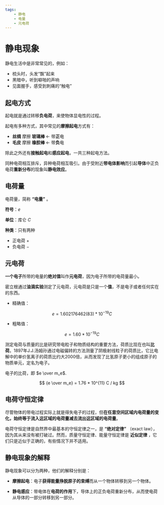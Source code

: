 ```yaml
---
tags:
    - 静电
    - 电量
    - 元电荷
---
```


# 静电现象

静电生活中是非常常见的，例如：

- 梳头时，头发“飘”起来
- 黑暗中，听到噼啪的声响
- 见面握手，感受到刺痛的“触电”

## 起电方式

起电就是通过转移**负电荷**，来使物体显电性的过程。

起电有多种方式，其中常见的**摩擦起电**方式有：

- **丝绸** 摩擦 **玻璃棒** ← 带**正**电
- **毛皮** 摩擦 **橡胶棒** ← 带**负**电

除此之外还有**接触起电**和**感应起电**，一共三种起电方法。

同种电荷相互排斥，异种电荷相互吸引。由于受附近**带电体影响**而引起**导体**中正负电荷**重新分布**的现象叫**静电效应**。

## 电荷量

电荷量，简称 **“电量”** 。

**符号**：$e$

**单位**：库仑 $C$

**种类**：只有两种

- 正电荷 $+$
- 负电荷 $-$

##  元电荷

**一个电子**所带的电量的**绝对值**叫作**元电荷**，因为电子所带的电荷量最小。

密立根通过**油滴实验**测定了元电荷，元电荷是只是一个**值**，不是电子或者任何实在的东西。

- 精确值：

$$
    e = 1.602176462(83) * 10^{-19} C
$$

- 粗略值：

$$
    e = 1.60 * 10^{-19} C
$$

测定电荷与质量的比是研究带电粒子和物质结构的重要方法，荷质比现在也叫**比荷**。1897年J.J.汤姆孙通过电磁偏转的方法测量了阴极射线粒子的荷质比，它比电解中的单价氢离子的荷质比约大2000倍，从而发现了比氢原子更小的组成原子的物质单元，定名为电子。

电子的比荷，即 $e \over m_e$.

$$
    {e \over m_e} = 1.76 * 10^{11} C / kg
$$

## 电荷守恒定律

尽管物体的带电过程实际上就是得失电子的过程，但**在任意空间区域内电荷量的变化，始终等于流入这区域的电荷量减去流出这区域的电荷量**。

电荷守恒定律是自然界中最基本的守恒定律之一，是 **“绝对定律”** （exact law），因为其从来没有被打破过。然而，质量守恒定律、能量守恒定律是 **近似定律** ，它们只是近似于正确的，有些情况下并不适用。

## 静电现象的解释

静电现象可以分为两种，他们的解释分别是：

- **摩擦起电**：电子**获得能量挣脱原子的束缚**而从一个物体转移到另一个物体。

- **静电感应**：带电体在**电荷的作用**下，导体上的正负电荷重新分布，从而使电荷从导体的一部分转移到另一部分。
